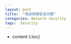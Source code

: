 ```yaml
---
layout: post
title:  "浅谈网络安全问题"
categories: Network Security
tags:  Security
---
```


* content
{:toc}